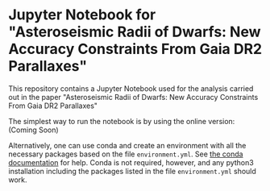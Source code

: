 # Jupyter Notebook for "Asteroseismic Radii of Dwarfs: New Accuracy Constraints From Gaia DR2 Parallaxes"

This repository contains a Jupyter Notebook used for the analysis carried out in
the paper "Asteroseismic Radii of Dwarfs: New Accuracy Constraints From Gaia DR2 Parallaxes"

The simplest way to run the notebook is by using the online version:
(Coming Soon)

Alternatively, one can use conda and create an environment
with all the necessary packages based on the file `environment.yml`.
See [the conda documentation](https://conda.io/docs/user-guide/tasks/manage-environments.html#creating-an-environment-from-an-environment-yml-file)
for help.
Conda is not required, however, and any python3 installation including the packages
listed in the file `environment.yml` should work.
